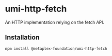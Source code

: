 # umi-http-fetch

An HTTP implementation relying on the fetch API.

## Installation

```sh
npm install @metaplex-foundation/umi-http-fetch
```
